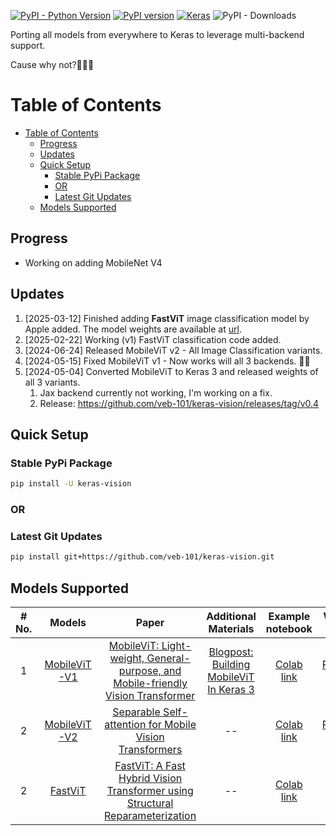 [![PyPI - Python Version](https://img.shields.io/pypi/pyversions/keras-vision)](https://www.python.org/)  [![PyPI version](https://badge.fury.io/py/keras-vision.svg)](https://badge.fury.io/py/keras-vision) [![Keras](https://img.shields.io/badge/Keras%203.x-%23D00000.svg?logo=Keras&logoColor=white)](https://github.com/keras-team/keras/releases) ![PyPI - Downloads](https://img.shields.io/pypi/dm/keras-vision?style=plastic&logo=Keras&logoColor=red&link=https%3A%2F%2Fpypi.org%2Fproject%2Fkeras-vision%2F)

Porting all models from everywhere to Keras to leverage multi-backend support.

Cause why not?🤷🏻‍♂️

# Table of Contents

- [Table of Contents](#table-of-contents)
  - [Progress](#progress)
  - [Updates](#updates)
  - [Quick Setup](#quick-setup)
    - [Stable PyPi Package](#stable-pypi-package)
    - [OR](#or)
    - [Latest Git Updates](#latest-git-updates)
  - [Models Supported](#models-supported)

## Progress

- Working on adding MobileNet V4

## Updates

1. [2025-03-12] Finished adding **FastViT** image classification model by Apple added. The model weights are available at [url](https://huggingface.co/veb-101/apple-fastvit-Keras-3/tree/main).
2. [2025-02-22] Working (v1) FastViT classification code added.
3. [2024-06-24] Released MobileViT v2 - All Image Classification variants.
4. [2024-05-15] Fixed MobileViT v1 - Now works will all 3 backends. 🎉🎉
5. [2024-05-04] Converted MobileViT to Keras 3 and released weights of all 3 variants.
   1. Jax backend currently not working, I'm working on a fix.
   2. Release: <https://github.com/veb-101/keras-vision/releases/tag/v0.4>

## Quick Setup

### Stable PyPi Package

```bash
pip install -U keras-vision
```

### OR

### Latest Git Updates

```bash
pip install git+https://github.com/veb-101/keras-vision.git
```

## Models Supported

<table>
   <thead>
      <tr>
         <th style="text-align:center">
            <strong># No.</strong>
         </th>
         <th style="text-align:center">
            <strong>Models</strong>
         </th>
         <th style="text-align:center">
            <strong>Paper</strong>
         </th>
         <th style="text-align:center">
            <strong>Additional Materials</strong>
         </th>
         <th style="text-align:center">
            <strong>Example notebook</strong>
         </th>
         <th style="text-align:center">
            <strong>Weights URL</strong>
         </th>
      </tr>
   </thead>
   <tbody>
      <tr>
         <td style="text-align:center">1</td>
         <td style="text-align:center">
            <a href="https://github.com/veb-101/keras-vision/blob/main/keras_vision/MobileViT_v1/mobile_vit_v1.py">MobileViT-V1</a>
         </td>
         <td style="text-align:center">
            <a href="https://arxiv.org/abs/2110.02178">MobileViT: Light-weight, General-purpose, and Mobile-friendly Vision Transformer</a>
         </td>
         <td style="text-align:center">
            <a href="https://learnopencv.com/mobilevit-keras-3/">Blogpost: Building MobileViT In Keras 3</a>
         </td>
         <td style="text-align:center">
            <a href="https://colab.research.google.com/github/veb-101/keras-vision/blob/main/examples/mobile_vit_v1.ipynb">Colab link</a>
         </td>
         <td style="text-align:center">
            <a href="https://github.com/veb-101/keras-vision/releases/tag/v0.4">Releases v0.4</a>
         </td>
      <tr>
         <td style="text-align:center">2</td>
         <td style="text-align:center">
            <a href="https://github.com/veb-101/keras-vision/blob/main/keras_vision/MobileViT_v2/mobile_vit_v2.py">MobileViT-V2</a>
         </td>
         <td style="text-align:center">
            <a href="https://arxiv.org/abs/2206.02680">Separable Self-attention for Mobile Vision Transformers</a>
         </td>
         <td style="text-align:center">
            --
         </td>
         <td style="text-align:center">
            <a href="https://colab.research.google.com/github/veb-101/keras-vision/blob/main/examples/mobile_vit_v2.ipynb">Colab link</a>
         </td>
         <td style="text-align:center">
            <a href="https://github.com/veb-101/keras-vision/releases/tag/v0.5">Releases v0.5</a>
         </td>
      </tr>
      <tr>
         <td style="text-align:center">2</td>
         <td style="text-align:center">
            <a href="https://github.com/veb-101/keras-vision/blob/main/keras_vision/fastvit/fastvit.py">FastViT</a>
         </td>
         <td style="text-align:center">
            <a href="https://arxiv.org/abs/2206.02680">FastViT: A Fast Hybrid Vision Transformer using Structural Reparameterization</a>
         </td>
         <td style="text-align:center">
            --
         </td>
         <td style="text-align:center">
            <a href="https://colab.research.google.com/github/veb-101/keras-vision/blob/main/examples/fastvit.ipynb">Colab link</a>
         </td>
         <td style="text-align:center">
            <a href="https://huggingface.co/veb-101/apple-fastvit-Keras-3/tree/main">🤗</a>
         </td>
      </tr>
   </tbody>
</table>
